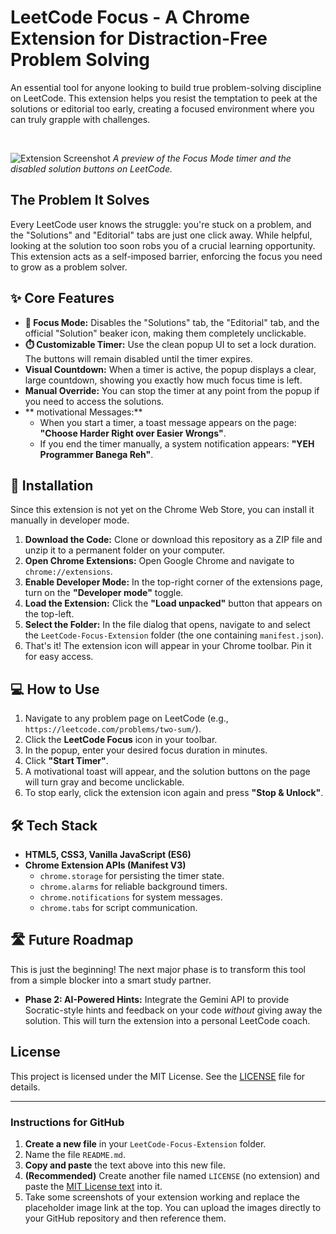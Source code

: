 

# LeetCode Focus - A Chrome Extension for Distraction-Free Problem Solving


An essential tool for anyone looking to build true problem-solving discipline on LeetCode. This extension helps you resist the temptation to peek at the solutions or editorial too early, creating a focused environment where you can truly grapple with challenges.

<br>

![Extension Screenshot](https://via.placeholder.com/700x400.png?text=Replace+this+with+a+screenshot+of+your+extension+in+action!)
*A preview of the Focus Mode timer and the disabled solution buttons on LeetCode.*

## The Problem It Solves

Every LeetCode user knows the struggle: you're stuck on a problem, and the "Solutions" and "Editorial" tabs are just one click away. While helpful, looking at the solution too soon robs you of a crucial learning opportunity. This extension acts as a self-imposed barrier, enforcing the focus you need to grow as a problem solver.

## ✨ Core Features

*   **🚫 Focus Mode:** Disables the "Solutions" tab, the "Editorial" tab, and the official "Solution" beaker icon, making them completely unclickable.
*   **⏱️ Customizable Timer:** Use the clean popup UI to set a lock duration. The buttons will remain disabled until the timer expires.
*   **Visual Countdown:** When a timer is active, the popup displays a clear, large countdown, showing you exactly how much focus time is left.
*   **Manual Override:** You can stop the timer at any point from the popup if you need to access the solutions.
*   ** motivational Messages:**
    *   When you start a timer, a toast message appears on the page: **"Choose Harder Right over Easier Wrongs"**.
    *   If you end the timer manually, a system notification appears: **"YEH Programmer Banega Reh"**.

## 🚀 Installation

Since this extension is not yet on the Chrome Web Store, you can install it manually in developer mode.

1.  **Download the Code:** Clone or download this repository as a ZIP file and unzip it to a permanent folder on your computer.
2.  **Open Chrome Extensions:** Open Google Chrome and navigate to `chrome://extensions`.
3.  **Enable Developer Mode:** In the top-right corner of the extensions page, turn on the **"Developer mode"** toggle.
4.  **Load the Extension:** Click the **"Load unpacked"** button that appears on the top-left.
5.  **Select the Folder:** In the file dialog that opens, navigate to and select the `LeetCode-Focus-Extension` folder (the one containing `manifest.json`).
6.  That's it! The extension icon will appear in your Chrome toolbar. Pin it for easy access.

## 💻 How to Use

1.  Navigate to any problem page on LeetCode (e.g., `https://leetcode.com/problems/two-sum/`).
2.  Click the **LeetCode Focus** icon in your toolbar.
3.  In the popup, enter your desired focus duration in minutes.
4.  Click **"Start Timer"**.
5.  A motivational toast will appear, and the solution buttons on the page will turn gray and become unclickable.
6.  To stop early, click the extension icon again and press **"Stop & Unlock"**.

## 🛠️ Tech Stack

*   **HTML5, CSS3, Vanilla JavaScript (ES6)**
*   **Chrome Extension APIs (Manifest V3)**
    *   `chrome.storage` for persisting the timer state.
    *   `chrome.alarms` for reliable background timers.
    *   `chrome.notifications` for system messages.
    *   `chrome.tabs` for script communication.

## 🛣️ Future Roadmap

This is just the beginning! The next major phase is to transform this tool from a simple blocker into a smart study partner.

*   **Phase 2: AI-Powered Hints:** Integrate the Gemini API to provide Socratic-style hints and feedback on your code *without* giving away the solution. This will turn the extension into a personal LeetCode coach.

## License

This project is licensed under the MIT License. See the [LICENSE](LICENSE) file for details.

---

### **Instructions for GitHub**

1.  **Create a new file** in your `LeetCode-Focus-Extension` folder.
2.  Name the file `README.md`.
3.  **Copy and paste** the text above into this new file.
4.  **(Recommended)** Create another file named `LICENSE` (no extension) and paste the [MIT License text](https://opensource.org/licenses/MIT) into it.
5.  Take some screenshots of your extension working and replace the placeholder image link at the top. You can upload the images directly to your GitHub repository and then reference them.
